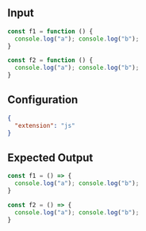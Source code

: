 
## Input
```javascript input
const f1 = function () {
  console.log("a"); console.log("b");
}

const f2 = function () {
  console.log("a"); console.log("b");
}
```

## Configuration
```json configuration
{
  "extension": "js"
}
```

## Expected Output
```javascript expected output
const f1 = () => {
  console.log("a"); console.log("b");
}

const f2 = () => {
  console.log("a"); console.log("b");
}
```
